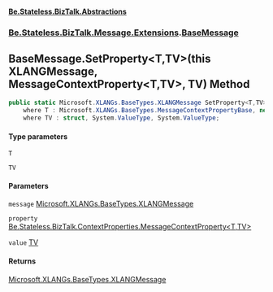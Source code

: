 #### [Be.Stateless.BizTalk.Abstractions](README.md 'README')
### [Be.Stateless.BizTalk.Message.Extensions](Be.Stateless.BizTalk.Message.Extensions.md 'Be.Stateless.BizTalk.Message.Extensions').[BaseMessage](BaseMessage.md 'Be.Stateless.BizTalk.Message.Extensions.BaseMessage')

## BaseMessage.SetProperty<T,TV>(this XLANGMessage, MessageContextProperty<T,TV>, TV) Method

```csharp
public static Microsoft.XLANGs.BaseTypes.XLANGMessage SetProperty<T,TV>(this Microsoft.XLANGs.BaseTypes.XLANGMessage message, Be.Stateless.BizTalk.ContextProperties.MessageContextProperty<T,TV> property, TV value)
    where T : Microsoft.XLANGs.BaseTypes.MessageContextPropertyBase, new()
    where TV : struct, System.ValueType, System.ValueType;
```
#### Type parameters

<a name='Be.Stateless.BizTalk.Message.Extensions.BaseMessage.SetProperty_T,TV_(thisMicrosoft.XLANGs.BaseTypes.XLANGMessage,Be.Stateless.BizTalk.ContextProperties.MessageContextProperty_T,TV_,TV).T'></a>

`T`

<a name='Be.Stateless.BizTalk.Message.Extensions.BaseMessage.SetProperty_T,TV_(thisMicrosoft.XLANGs.BaseTypes.XLANGMessage,Be.Stateless.BizTalk.ContextProperties.MessageContextProperty_T,TV_,TV).TV'></a>

`TV`
#### Parameters

<a name='Be.Stateless.BizTalk.Message.Extensions.BaseMessage.SetProperty_T,TV_(thisMicrosoft.XLANGs.BaseTypes.XLANGMessage,Be.Stateless.BizTalk.ContextProperties.MessageContextProperty_T,TV_,TV).message'></a>

`message` [Microsoft.XLANGs.BaseTypes.XLANGMessage](https://docs.microsoft.com/en-us/dotnet/api/Microsoft.XLANGs.BaseTypes.XLANGMessage 'Microsoft.XLANGs.BaseTypes.XLANGMessage')

<a name='Be.Stateless.BizTalk.Message.Extensions.BaseMessage.SetProperty_T,TV_(thisMicrosoft.XLANGs.BaseTypes.XLANGMessage,Be.Stateless.BizTalk.ContextProperties.MessageContextProperty_T,TV_,TV).property'></a>

`property` [Be.Stateless.BizTalk.ContextProperties.MessageContextProperty&lt;](MessageContextProperty_T,TR_.md 'Be.Stateless.BizTalk.ContextProperties.MessageContextProperty<T,TR>')[T](BaseMessage.SetProperty_T,TV_(thisXLANGMessage,MessageContextProperty_T,TV_,TV).md#Be.Stateless.BizTalk.Message.Extensions.BaseMessage.SetProperty_T,TV_(thisMicrosoft.XLANGs.BaseTypes.XLANGMessage,Be.Stateless.BizTalk.ContextProperties.MessageContextProperty_T,TV_,TV).T 'Be.Stateless.BizTalk.Message.Extensions.BaseMessage.SetProperty<T,TV>(this Microsoft.XLANGs.BaseTypes.XLANGMessage, Be.Stateless.BizTalk.ContextProperties.MessageContextProperty<T,TV>, TV).T')[,](MessageContextProperty_T,TR_.md 'Be.Stateless.BizTalk.ContextProperties.MessageContextProperty<T,TR>')[TV](BaseMessage.SetProperty_T,TV_(thisXLANGMessage,MessageContextProperty_T,TV_,TV).md#Be.Stateless.BizTalk.Message.Extensions.BaseMessage.SetProperty_T,TV_(thisMicrosoft.XLANGs.BaseTypes.XLANGMessage,Be.Stateless.BizTalk.ContextProperties.MessageContextProperty_T,TV_,TV).TV 'Be.Stateless.BizTalk.Message.Extensions.BaseMessage.SetProperty<T,TV>(this Microsoft.XLANGs.BaseTypes.XLANGMessage, Be.Stateless.BizTalk.ContextProperties.MessageContextProperty<T,TV>, TV).TV')[&gt;](MessageContextProperty_T,TR_.md 'Be.Stateless.BizTalk.ContextProperties.MessageContextProperty<T,TR>')

<a name='Be.Stateless.BizTalk.Message.Extensions.BaseMessage.SetProperty_T,TV_(thisMicrosoft.XLANGs.BaseTypes.XLANGMessage,Be.Stateless.BizTalk.ContextProperties.MessageContextProperty_T,TV_,TV).value'></a>

`value` [TV](BaseMessage.SetProperty_T,TV_(thisXLANGMessage,MessageContextProperty_T,TV_,TV).md#Be.Stateless.BizTalk.Message.Extensions.BaseMessage.SetProperty_T,TV_(thisMicrosoft.XLANGs.BaseTypes.XLANGMessage,Be.Stateless.BizTalk.ContextProperties.MessageContextProperty_T,TV_,TV).TV 'Be.Stateless.BizTalk.Message.Extensions.BaseMessage.SetProperty<T,TV>(this Microsoft.XLANGs.BaseTypes.XLANGMessage, Be.Stateless.BizTalk.ContextProperties.MessageContextProperty<T,TV>, TV).TV')

#### Returns
[Microsoft.XLANGs.BaseTypes.XLANGMessage](https://docs.microsoft.com/en-us/dotnet/api/Microsoft.XLANGs.BaseTypes.XLANGMessage 'Microsoft.XLANGs.BaseTypes.XLANGMessage')